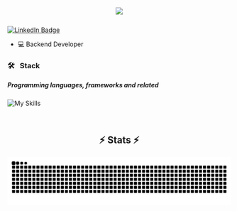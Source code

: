 <h1 align="center">
  <a href="https://git.io/typing-svg">
    <img src="https://readme-typing-svg.herokuapp.com/?lines=Hello,+There!+👋;This+is+PedroSS11+...;Nice+to+meet+you!&center=true&size=30">
  </a>
</h1>

[![LinkedIn Badge](https://img.shields.io/badge/LinkedIn-0077B5?style=for-the-badge&logo=linkedin)](https://www.linkedin.com/in/pedrohenriquedev/)

- 💻 Backend Developer

<!--<div>
  <img align="right"
    src="https://github-readme-stats.vercel.app/api/top-langs/?username=PedroSS11&layout=compact&langs_count=10&theme=radical"
    alt="Ranking mostrando as linguagens de programacao mais utilizadas por Pedro">
</div>
-->

<div align="left">

### 🛠 &nbsp; Stack

##### Programming languages, frameworks and related

![My Skills](https://skillicons.dev/icons?i=js,ts,java,spring,react,nodejs,nestjs,express,cs,docker,postgres,mysql,mongodb,azure,linux)
</div>

<br>
<h2 align="center">⚡ Stats ⚡</h2>

<!--p align=center>
  <div align=center>
    <a href="https://github.com/denvercoder1/github-readme-streak-stats" title="Go to Source">
      <img align="left" width=390 src="https://streak-stats.demolab.com/?user=PedroSS11&theme=react&border=61dafb&hide_border=true" alt="PedroSS11" />
    </a>
    <a href="https://github.com/anuraghazra/github-readme-stats" title="Go to Source">
      <img align="right" width=390 src="https://github-readme-stats.vercel.app/api?username=PedroSS11&show_icons=true&theme=react&border_color=61dafb&hide_border=true" />
    </a>
  </div>
  <br><br><br><br><br><br><br><br><br>
  <br>

  <img src="https://github-readme-activity-graph.vercel.app/graph?username=PedroSS11&theme=react-dark&bg_color=20232a&hide_border=true" width="100%"/>
</p>
-->

<picture align="center">
  <source media="(prefers-color-scheme: dark)" srcset="https://raw.githubusercontent.com/pedross11/pedross11/output/github-contribution-grid-snake-dark.svg">
  <source media="(prefers-color-scheme: light)" srcset="https://raw.githubusercontent.com/pedross11/pedross11/output/github-contribution-grid-snake-dark.svg">
  <img align="center" alt="github contribution grid snake animation" src="https://raw.githubusercontent.com/pedross11/pedross11/output/github-contribution-grid-snake.svg">
</picture>
